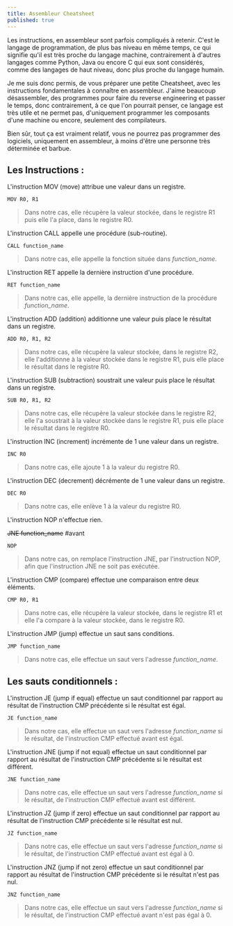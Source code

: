 ```yaml
---
title: Assembleur Cheatsheet
published: true
---
```


Les instructions, en assembleur sont parfois compliqués à retenir. C'est le langage de programmation, de plus bas niveau en même temps, ce qui signifie qu'il est très proche du langage machine, contrairement à d'autres langages comme Python, Java ou encore C qui eux sont considérés, comme des langages de haut niveau, donc plus proche du langage humain.

Je me suis donc permis, de vous préparer une petite Cheatsheet, avec les instructions fondamentales à connaître en assembleur. J'aime beaucoup désassembler, des programmes pour faire du reverse engineering et passer le temps, donc contrairement, à ce que l'on pourrait penser, ce langage est très utile et ne permet pas, d'uniquement programmer les composants d'une machine ou encore, seulement des compilateurs.

Bien sûr, tout ça est vraiment relatif, vous ne pourrez pas programmer des logiciels, uniquement en assembleur, à moins d'être une personne très déterminée et barbue.

## Les Instructions :

L'instruction MOV (move) attribue une valeur dans un registre.

```assembly
MOV R0, R1
```

> Dans notre cas, elle récupère la valeur stockée, dans le registre R1 puis elle l'a place, dans le registre R0.



L'instruction CALL appelle une procédure (sub-routine).

```assembly
CALL function_name
```

> Dans notre cas, elle appelle la fonction située dans *function_name*.
>



L'instruction RET appelle la dernière instruction d'une procédure.

```assembly
RET function_name
```

> Dans notre cas, elle appelle, la dernière instruction de la procédure *function_name*.
>



L'instruction ADD (addition) additionne une valeur puis place le résultat dans un registre.

```assembly
ADD R0, R1, R2
```

> Dans notre cas, elle récupère la valeur stockée, dans le registre R2, elle l'additionne à la valeur stockée dans le registre R1, puis elle place le résultat dans le registre R0.
>



L'instruction SUB (subtraction) soustrait une valeur puis place le résultat dans un registre.

```assembly
SUB R0, R1, R2
```

> Dans notre cas, elle récupère la valeur stockée dans le registre R2, elle l'a soustrait à la valeur stockée dans le registre R1, puis elle place le résultat dans le registre R0.
>



L'instruction INC (increment) incrémente de 1 une valeur dans un registre.

```assembly
INC R0
```

> Dans notre cas, elle ajoute 1 à la valeur du registre R0.
>



L'instruction DEC (decrement) décrémente de 1 une valeur dans un registre.

```assembly
DEC R0
```

> Dans notre cas, elle enlève 1 à la valeur du registre R0.
>



L'instruction NOP n'effectue rien.

~~JNE function_name~~ #avant

```assembly
NOP
```

> Dans notre cas, on remplace l'instruction JNE, par l'instruction NOP, afin que l'instruction JNE ne soit pas exécutée.
>



L'instruction CMP (compare) effectue une comparaison entre deux éléments.

```assembly
CMP R0, R1
```

> Dans notre cas, elle récupère la valeur stockée, dans le registre R1 et elle l'a compare à la valeur stockée, dans le registre R0.
>



L'instruction JMP (jump) effectue un saut sans conditions.

```assembly
JMP function_name
```

> Dans notre cas, elle effectue un saut vers l'adresse *function_name*.
>

## Les sauts conditionnels :

L'instruction JE (jump if equal) effectue un saut conditionnel par rapport au résultat de l'instruction CMP précédente si le résultat est égal.

```assembly
JE function_name
```

> Dans notre cas, elle effectue un saut vers l'adresse *function_name* si le résultat, de l'instruction CMP effectué avant est égal.
>



L'instruction JNE (jump if not equal) effectue un saut conditionnel par rapport au résultat de l'instruction CMP précédente si le résultat est différent.

```assembly
JNE function_name
```

> Dans notre cas, elle effectue un saut vers l'adresse *function_name* si le résultat, de l'instruction CMP effectué avant est différent.
>



L'instruction JZ (jump if zero) effectue un saut conditionnel par rapport au résultat de l'instruction CMP précédente si le résultat est nul.

```assembly
JZ function_name
```

> Dans notre cas, elle effectue un saut vers l'adresse *function_name* si le résultat, de l'instruction CMP effectué avant est égal à 0.
>



L'instruction JNZ (jump if not zero) effectue un saut conditionnel par rapport au résultat de l'instruction CMP précédente si le résultat n'est pas nul.

```assembly
JNZ function_name
```

> Dans notre cas, elle effectue un saut vers l'adresse *function_name* si le résultat, de l'instruction CMP effectué avant n'est pas égal à 0.